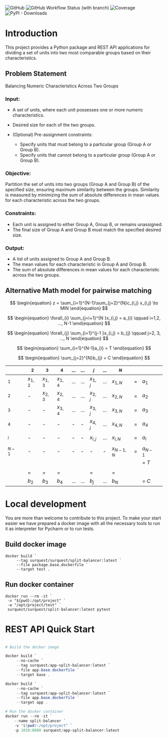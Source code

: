 ![GitHub](https://img.shields.io/github/license/surquest/python-split-balancer?style=flat-square)
![GitHub Workflow Status (with branch)](https://img.shields.io/github/actions/workflow/status/surquest/python-split-balancer/test.yml?branch=main&style=flat-square)
![Coverage](https://img.shields.io/endpoint?url=https://gist.githubusercontent.com/surquest/373e1859cb547514516a8f22cd8f18a7/raw/python-split-balancer.json&style=flat-square)
![PyPI - Downloads](https://img.shields.io/pypi/dm/surquest-GCP-secret-assessor?style=flat-square)

# Introduction

This project provides a Python package and REST API applications for dividing a set of units into two most comparable groups based on their characteristics.

## Problem Statement

Balancing Numeric Characteristics Across Two Groups

### Input:

* A set of units, where each unit possesses one or more numeric characteristics.
* Desired size for each of the two groups.
* (Optional) Pre-assignment constraints:
    
   - Specify units that must belong to a particular group (Group A or Group B).
   - Specify units that cannot belong to a particular group (Group A or Group B).

### Objective:

Partition the set of units into two groups (Group A and Group B) of the specified size, ensuring maximum similarity between the groups. Similarity is measured by minimizing the sum of absolute differences in mean values for each characteristic across the two groups.

### Constraints:

* Each unit is assigned to either Group A, Group B, or remains unassigned.
* The final size of Group A and Group B must match the specified desired size.

### Output:

* A list of units assigned to Group A and Group B.
* The mean values for each characteristic in Group A and Group B.
* The sum of absolute differences in mean values for each characteristic across the two groups.


## Alternative Math model for pairwise matching 

$$
\begin{equation} 
z = \sum_{i=1}^{N-1}\sum_{j=2}^{N}c_{i,j} x_{i,j} \to MIN 
\end{equation}
$$

$$
\begin{equation} 
\forall_{i} \sum_{j=i+1}^{N }x_{i,j} = a_{i}  \qquad i=1,2, ..., N-1
\end{equation}
$$

$$
\begin{equation} 
\forall_{j} \sum_{i=1}^{j-1 }x_{i,j} = b_{j}  \qquad j=2, 3, ..., N
\end{equation}
$$

$$
\begin{equation} 
\sum_{i=1}^{N-1}a_{i} =  T
\end{equation}
$$

$$
\begin{equation} 
\sum_{j=2}^{N}b_{j} =  C
\end{equation}
$$

| | |$_{2}$|$_{3}$|$_{4}$|...|...|$_{j}$|...|$_{N}$| | | |
|--|--|--|--|--|--|--|--|--|--|--|--|--|
| $_{1}$ |  | $x_{1,2}$ | $x_{1,3}$ | $x_{1,4}$ | ... |... | $x_{1,j}$ | ... | $x_{1,N}$ | = | $a_{1}$ |
| $_{2}$ |  | - | $x_{2,3}$| $x_{2,4}$| ... | ... | $x_{2,j}$| ... | $x_{2,N}$ | = | $a_{2}$ |
| $_{3}$ |  | - | - | $x_{3,4}$|...| ... | $x_{3,j}$| ... | $x_{3,N}$ | = | $a_{3}$ |
| $_{4}$ |  | - | - | - | - | - | $x_{4,j}$| ... | $x_{4,N}$ | = | $a_{4}$ |
| | | | | | | | | | | | | |
| $_{i}$ |  | - | - | - | - | - | $x_{i,j}$ | ... | $x_{i,N}$| = | $a_{i}$ |
| | | | | | | | | | | | | |
| $_{N-1}$ |  | - | - | - | - | - | - | - | $x_{N-1,N}$| = | $a_{N-1}$ |
| | | | | | | | | | | | = $T$ |
| | | | | | | | | | | | | |
| | | = | = | = | | | = | | = | | |
| | | $b_{2}$ | $b_{3}$ | $b_{4}$ | ... |... | $b_{j}$ | ... | $b_{N}$ | | = $C$ |

# Local development

You are more than welcome to contribute to this project. To make your start easier we have prepared a docker image with all the necessary tools to run it as interpreter for Pycharm or to run tests.


## Build docker image
```
docker build `
     --tag surquest/surquest/split-balancer:latest `
     --file package.base.dockerfile `
     --target test .
```


## Run docker container
```
docker run --rm -it `
 -v "${pwd}:/opt/project" `
 -w "/opt/project/test" `
 surquest/surquest/split-balancer:latest pytest
```


# REST API Quick Start

```powershell

# Build the docker image

docker build `
     --no-cache `
     --tag surquest/app-split-balancer:latest `
     --file app.base.dockerfile `
     --target base .

docker build `
     --no-cache `
     --tag surquest/app-split-balancer:latest `
     --file app.base.dockerfile `
     --target app .

# Run the docker container
docker run --rm -it `
    --name split-balancer `
    -v "$(pwd):/opt/project" `
    -p 1010:8080 surquest/app-split-balancer:latest
```